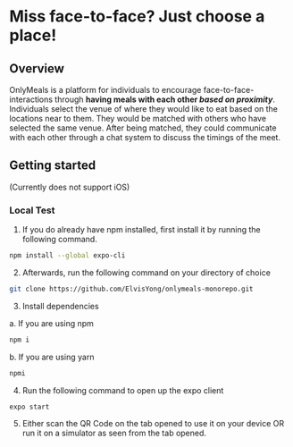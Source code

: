 # Miss face-to-face? Just choose a place!

## Overview
OnlyMeals is a platform for individuals to encourage face-to-face-interactions through **having meals with each other *based on proximity***. 
Individuals select the venue of where they would like to eat based on the locations near to them. 
They would be matched with others who have selected the same venue. After being matched, they could 
communicate with each other through a chat system to discuss the timings of the meet. 

## Getting started

(Currently does not support iOS)

### Local Test

1. If you do already have npm installed, first install it by running the following command.

```bash
npm install --global expo-cli
``` 

2. Afterwards, run the following command on your directory of choice

```bash
git clone https://github.com/ElvisYong/onlymeals-monorepo.git
```

3. Install dependencies

a. If you are using npm

```bash
npm i
```

b. If you are using yarn
```bash
npmi
```

4. Run the following command to open up the expo client
```bash
expo start
```

5. Either scan the QR Code on the tab opened to use it on your device OR run it on a simulator as seen from the tab opened.
